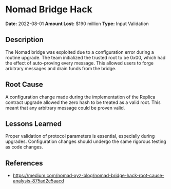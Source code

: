 # Nomad Bridge Hack

**Date:** 2022-08-01
**Amount Lost:** $190 million
**Type:** Input Validation

## Description

The Nomad bridge was exploited due to a configuration error during a routine upgrade. The team initialized the trusted root to be 0x00, which had the effect of auto-proving every message. This allowed users to forge arbitrary messages and drain funds from the bridge.

## Root Cause

A configuration change made during the implementation of the Replica contract upgrade allowed the zero hash to be treated as a valid root. This meant that any arbitrary message could be proven valid.

## Lessons Learned

Proper validation of protocol parameters is essential, especially during upgrades. Configuration changes should undergo the same rigorous testing as code changes.

## References

- https://medium.com/nomad-xyz-blog/nomad-bridge-hack-root-cause-analysis-875ad2e5aacd
